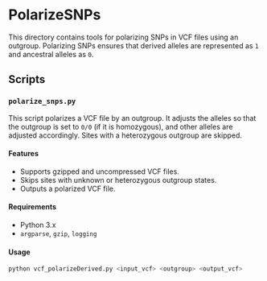 # PolarizeSNPs

This directory contains tools for polarizing SNPs in VCF files using an outgroup. Polarizing SNPs ensures that derived alleles are represented as `1` and ancestral alleles as `0`.

## Scripts

### `polarize_snps.py`
This script polarizes a VCF file by an outgroup. It adjusts the alleles so that the outgroup is set to `0/0` (if it is homozygous), and other alleles are adjusted accordingly. Sites with a heterozygous outgroup are skipped.

#### Features
- Supports gzipped and uncompressed VCF files.
- Skips sites with unknown or heterozygous outgroup states.
- Outputs a polarized VCF file.

#### Requirements
- Python 3.x
- `argparse`, `gzip`, `logging`

#### Usage
```bash
python vcf_polarizeDerived.py <input_vcf> <outgroup> <output_vcf>

